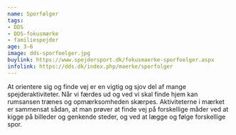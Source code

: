 ```yaml
---
name: Sporfølger
tags:
- DDS
- DDS-fokusmærke
- familiespejder
age: 3-6
image: dds-sporfoelger.jpg
buylink: https://www.spejdersport.dk/fokusmaerke-sporfoelger.aspx
infolink: https://dds.dk/index.php/maerke/sporfolger
---
```

At orientere sig og finde vej er en vigtig og sjov del af mange spejderaktiviteter. Når vi færdes ud og ved vi skal finde hjem kan rumsansen trænes og opmærksomheden skærpes. Aktiviteterne i mærket er sammensat sådan, at man prøver at finde vej på forskellige måder ved at kigge på billeder og genkende steder, og ved at lægge og følge forskellige spor.
